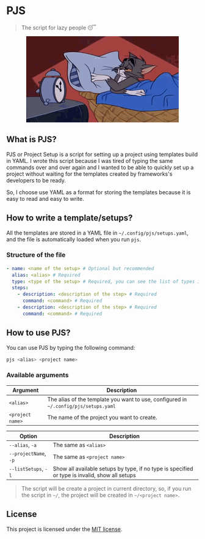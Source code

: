 # PJS

> The script for lazy people 😴

<p align='center'>
  <img src="./.github/banner.gif" width="400" alt="Tom the cat going to sleep">
</p>

## What is PJS?

PJS or Project Setup is a script for setting up a project using templates build in YAML. I wrote this script because I was tired of typing the same commands over and over again and I wanted to be able to quickly set up a project without waiting for the templates created by frameworks's developers to be ready.

So, I choose use YAML as a format for storing the templates because it is easy to read and easy to write.

## How to write a template/setups?

All the templates are stored in a YAML file in `~/.config/pjs/setups.yaml`, and the file is automatically loaded when you run `pjs`.

### Structure of the file

```yaml
- name: <name of the setup> # Optional but recommended
  alias: <alias> # Required
  type: <type of the setup> # Required, you can see the list of types in types.json
  steps:
    - description: <description of the step> # Required
      command: <command> # Required
    - description: <description of the step> # Required
      command: <command> # Required
```

## How to use PJS?

You can use PJS by typing the following command:

```bash
pjs <alias> <project name>
```

### Available arguments

| Argument         | Description                                                                          |
| ---------------- | ------------------------------------------------------------------------------------ |
| `<alias>`        | The alias of the template you want to use, configured in `~/.config/pjs/setups.yaml` |
| `<project name>` | The name of the project you want to create.                                          |

| Option                | Description                                                                                    |
| --------------------- | ---------------------------------------------------------------------------------------------- |
| `--alias`, `-a`       | The same as `<alias>`                                                                          |
| `--projectName`, `-p` | The same as `<project name>`                                                                   |
| `--listSetups`, `-l`  | Show all available setups by type, if no type is specified or type is invalid, show all setups |

> The script will be create a project in current directory, so, if you run the script in `~/`, the project will be created in `~/<project name>`.

## License

This project is licensed under the [MIT license](./LICENSE).
